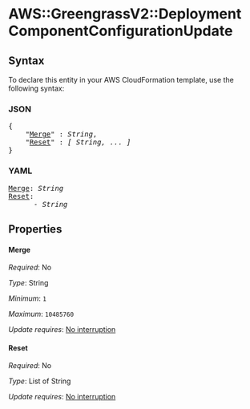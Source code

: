 # AWS::GreengrassV2::Deployment ComponentConfigurationUpdate

## Syntax

To declare this entity in your AWS CloudFormation template, use the following syntax:

### JSON

<pre>
{
    "<a href="#merge" title="Merge">Merge</a>" : <i>String</i>,
    "<a href="#reset" title="Reset">Reset</a>" : <i>[ String, ... ]</i>
}
</pre>

### YAML

<pre>
<a href="#merge" title="Merge">Merge</a>: <i>String</i>
<a href="#reset" title="Reset">Reset</a>: <i>
      - String</i>
</pre>

## Properties

#### Merge

_Required_: No

_Type_: String

_Minimum_: <code>1</code>

_Maximum_: <code>10485760</code>

_Update requires_: [No interruption](https://docs.aws.amazon.com/AWSCloudFormation/latest/UserGuide/using-cfn-updating-stacks-update-behaviors.html#update-no-interrupt)

#### Reset

_Required_: No

_Type_: List of String

_Update requires_: [No interruption](https://docs.aws.amazon.com/AWSCloudFormation/latest/UserGuide/using-cfn-updating-stacks-update-behaviors.html#update-no-interrupt)

